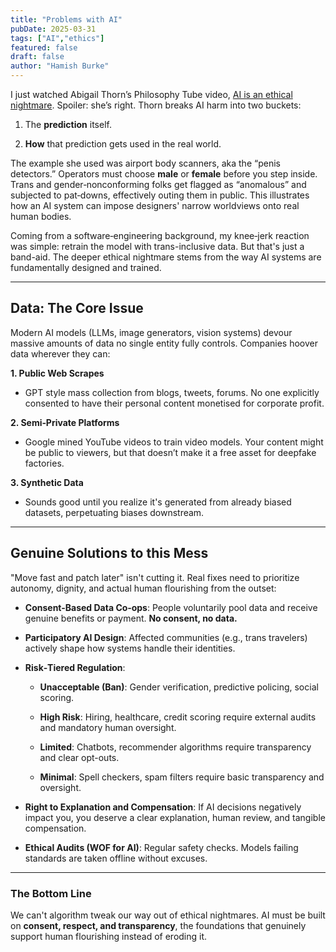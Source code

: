 ```yaml
---
title: "Problems with AI"
pubDate: 2025-03-31
tags: ["AI","ethics"]
featured: false
draft: false
author: "Hamish Burke"
---
```


I just watched Abigail Thorn’s Philosophy Tube video, [AI is an ethical nightmare](https://www.youtube.com/watch?v=AaU6tI2pb3M). Spoiler: she’s right. Thorn breaks AI harm into two buckets:

1. The **prediction** itself.
    
2. **How** that prediction gets used in the real world.
    

The example she used was airport body scanners, aka the “penis detectors.” Operators must choose **male** or **female** before you step inside. Trans and gender‑nonconforming folks get flagged as “anomalous” and subjected to pat‑downs, effectively outing them in public. This illustrates how an AI system can impose designers' narrow worldviews onto real human bodies.

Coming from a software‑engineering background, my knee‑jerk reaction was simple: retrain the model with trans-inclusive data. But that's just a band-aid. The deeper ethical nightmare stems from the way AI systems are fundamentally designed and trained.

---

## Data: The Core Issue

Modern AI models (LLMs, image generators, vision systems) devour massive amounts of data no single entity fully controls. Companies hoover data wherever they can:

**1. Public Web Scrapes**

- GPT style mass collection from blogs, tweets, forums. No one explicitly consented to have their personal content monetised for corporate profit.
    

**2. Semi‑Private Platforms**

- Google mined YouTube videos to train video models. Your content might be public to viewers, but that doesn’t make it a free asset for deepfake factories.
    

**3. Synthetic Data**

- Sounds good until you realize it's generated from already biased datasets, perpetuating biases downstream.
    

---

## Genuine Solutions to this Mess

"Move fast and patch later" isn't cutting it. Real fixes need to prioritize autonomy, dignity, and actual human flourishing from the outset:

- **Consent-Based Data Co‑ops**: People voluntarily pool data and receive genuine benefits or payment. **No consent, no data.**
    
- **Participatory AI Design**: Affected communities (e.g., trans travelers) actively shape how systems handle their identities.
    
- **Risk‑Tiered Regulation**:
    
    - **Unacceptable (Ban)**: Gender verification, predictive policing, social scoring.
        
    - **High Risk**: Hiring, healthcare, credit scoring require external audits and mandatory human oversight.
        
    - **Limited**: Chatbots, recommender algorithms require transparency and clear opt-outs.
        
    - **Minimal**: Spell checkers, spam filters require basic transparency and oversight.
        
- **Right to Explanation and Compensation**: If AI decisions negatively impact you, you deserve a clear explanation, human review, and tangible compensation.
    
- **Ethical Audits (WOF for AI)**: Regular safety checks. Models failing standards are taken offline without excuses.
    

---

### The Bottom Line

We can't algorithm tweak our way out of ethical nightmares. AI must be built on **consent, respect, and transparency**, the foundations that genuinely support human flourishing instead of eroding it.

